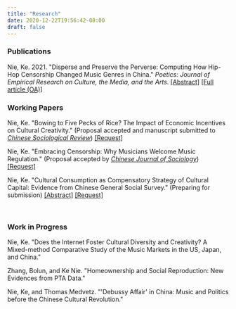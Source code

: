 ```yaml
---
title: "Research"
date: 2020-12-22T19:56:42-08:00
draft: false
---
```


### Publications
Nie, Ke. 2021. "Disperse and Preserve the Perverse: Computing How Hip-Hop Censorship Changed Music Genres in China." *Poetics: Journal of Empirical Research on Culture, the Media, and the Arts*. [[Abstract]](/posts/hiphop_censorship_computational/) [[Full article (OA)]](https://www.sciencedirect.com/science/article/pii/S0304422X21000802?dgcid=rss_sd_all#sec0012)

### Working Papers

Nie, Ke. "Bowing to Five Pecks of Rice? The Impact of Economic Incentives on Cultural Creativity." (Proposal accepted and manuscript submitted to *[Chinese Sociological Review](https://www.tandfonline.com/toc/mcsa20/current)*)
[[Request]](mailto:knie@ucsd.edu)

Nie, Ke. "Embracing Censorship: Why Musicians Welcome Music Regulation." (Proposal accepted by *[Chinese Journal of Sociology](https://journals.sagepub.com/home/chs)*)
[[Request]](mailto:knie@ucsd.edu)

Nie, Ke. "Cultural Consumption as Compensatory Strategy of Cultural Capital: Evidence from Chinese General Social Survey." (Preparing for submission)
[[Abstract]](/posts/cultural_consumption_strategy/) [[Request]](mailto:knie@ucsd.edu)

<br/>

### Work in Progress

Nie, Ke. "Does the Internet Foster Cultural Diversity and Creativity? A Mixed-method Comparative Study of the Music Markets in the US, Japan, and China."

Zhang, Bolun, and Ke Nie. "Homeownership and Social Reproduction: New Evidences from PTA Data."

Nie, Ke, and Thomas Medvetz. "'Debussy Affair' in China: Music and Politics before the Chinese Cultural Revolution."